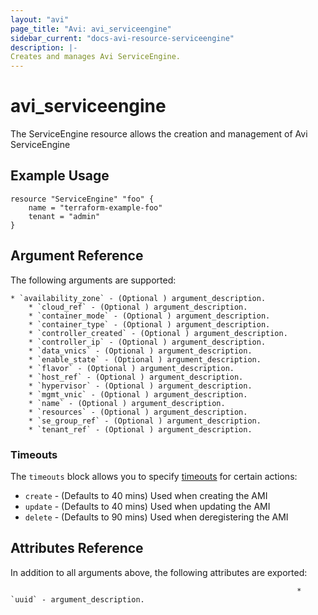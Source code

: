 ```yaml
---
layout: "avi"
page_title: "Avi: avi_serviceengine"
sidebar_current: "docs-avi-resource-serviceengine"
description: |-
Creates and manages Avi ServiceEngine.
---
```


# avi_serviceengine

The ServiceEngine resource allows the creation and management of Avi ServiceEngine

## Example Usage

```hcl
resource "ServiceEngine" "foo" {
    name = "terraform-example-foo"
    tenant = "admin"
}
```

## Argument Reference

The following arguments are supported:

    * `availability_zone` - (Optional ) argument_description.
        * `cloud_ref` - (Optional ) argument_description.
        * `container_mode` - (Optional ) argument_description.
        * `container_type` - (Optional ) argument_description.
        * `controller_created` - (Optional ) argument_description.
        * `controller_ip` - (Optional ) argument_description.
        * `data_vnics` - (Optional ) argument_description.
        * `enable_state` - (Optional ) argument_description.
        * `flavor` - (Optional ) argument_description.
        * `host_ref` - (Optional ) argument_description.
        * `hypervisor` - (Optional ) argument_description.
        * `mgmt_vnic` - (Optional ) argument_description.
        * `name` - (Optional ) argument_description.
        * `resources` - (Optional ) argument_description.
        * `se_group_ref` - (Optional ) argument_description.
        * `tenant_ref` - (Optional ) argument_description.
        
### Timeouts

The `timeouts` block allows you to specify [timeouts](https://www.terraform.io/docs/configuration/resources.html#timeouts) for certain actions:

* `create` - (Defaults to 40 mins) Used when creating the AMI
* `update` - (Defaults to 40 mins) Used when updating the AMI
* `delete` - (Defaults to 90 mins) Used when deregistering the AMI

## Attributes Reference

In addition to all arguments above, the following attributes are exported:

                                                                    * `uuid` - argument_description.
    
